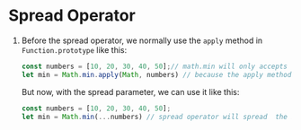 # Spread Operator

1. Before the spread operator, we normally use the `apply` method in `Function.prototype` like this:

   ```javascript
   const numbers = [10, 20, 30, 40, 50];// math.min will only accepts the separated arguments
   let min = Math.min.apply(Math, numbers) // because the apply method will takes an array of arguments and apply it as seperate argument to the function not like the call method, take the arguments separately
   ```

   But now, with the spread parameter, we can use it like this:

   ```javascript
   const numbers = [10, 20, 30, 40, 50];
   let min = Math.min(...numbers) // spread operator will spread  the items of the array become the separated arguments
   ```

   